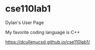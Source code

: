 # cse110lab1
Dylan's User Page

My favorite coding language is C++

https://dcullenucsd.github.io/cse110lab1/